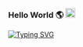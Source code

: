 ### Hello World 🌎 <img src="https://media.giphy.com/media/hvRJCLFzcasrR4ia7z/giphy.gif" width="20px">
[![Typing SVG](https://readme-typing-svg.herokuapp.com?font=Fira+Code&duration=3000&pause=500&color=13AE38&width=435&lines=Hello+Everyone)](https://git.io/typing-svg)
<!--
**lczCoder/lczCoder** is a ✨ _special_ ✨ repository because its `README.md` (this file) appears on your GitHub profile.

Here are some ideas to get you started:

- 🔭 I’m currently working on ...
- 🌱 I’m currently learning ...
- 👯 I’m looking to collaborate on ...
- 🤔 I’m looking for help with ...
- 💬 Ask me about ...
- 📫 How to reach me: ...
- 😄 Pronouns: ...
- ⚡ Fun fact: ...
-->

